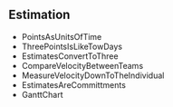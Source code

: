 ## Estimation
* PointsAsUnitsOfTime
* ThreePointsIsLikeTowDays
* EstimatesConvertToThree
* CompareVelocityBetweenTeams
* MeasureVelocityDownToTheIndividual
* EstimatesAreCommittments
* GanttChart